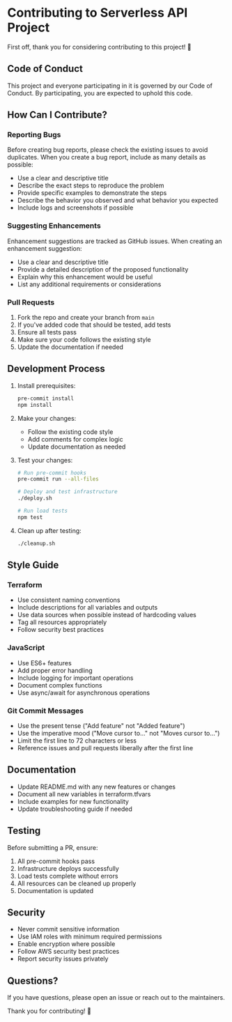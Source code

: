 # Contributing to Serverless API Project

First off, thank you for considering contributing to this project! 🎉

## Code of Conduct

This project and everyone participating in it is governed by our Code of Conduct. By participating, you are expected to uphold this code.

## How Can I Contribute?

### Reporting Bugs

Before creating bug reports, please check the existing issues to avoid duplicates. When you create a bug report, include as many details as possible:

* Use a clear and descriptive title
* Describe the exact steps to reproduce the problem
* Provide specific examples to demonstrate the steps
* Describe the behavior you observed and what behavior you expected
* Include logs and screenshots if possible

### Suggesting Enhancements

Enhancement suggestions are tracked as GitHub issues. When creating an enhancement suggestion:

* Use a clear and descriptive title
* Provide a detailed description of the proposed functionality
* Explain why this enhancement would be useful
* List any additional requirements or considerations

### Pull Requests

1. Fork the repo and create your branch from `main`
2. If you've added code that should be tested, add tests
3. Ensure all tests pass
4. Make sure your code follows the existing style
5. Update the documentation if needed

## Development Process

1. Install prerequisites:
   ```bash
   pre-commit install
   npm install
   ```

2. Make your changes:
   * Follow the existing code style
   * Add comments for complex logic
   * Update documentation as needed

3. Test your changes:
   ```bash
   # Run pre-commit hooks
   pre-commit run --all-files

   # Deploy and test infrastructure
   ./deploy.sh

   # Run load tests
   npm test
   ```

4. Clean up after testing:
   ```bash
   ./cleanup.sh
   ```

## Style Guide

### Terraform

* Use consistent naming conventions
* Include descriptions for all variables and outputs
* Use data sources when possible instead of hardcoding values
* Tag all resources appropriately
* Follow security best practices

### JavaScript

* Use ES6+ features
* Add proper error handling
* Include logging for important operations
* Document complex functions
* Use async/await for asynchronous operations

### Git Commit Messages

* Use the present tense ("Add feature" not "Added feature")
* Use the imperative mood ("Move cursor to..." not "Moves cursor to...")
* Limit the first line to 72 characters or less
* Reference issues and pull requests liberally after the first line

## Documentation

* Update README.md with any new features or changes
* Document all new variables in terraform.tfvars
* Include examples for new functionality
* Update troubleshooting guide if needed

## Testing

Before submitting a PR, ensure:

1. All pre-commit hooks pass
2. Infrastructure deploys successfully
3. Load tests complete without errors
4. All resources can be cleaned up properly
5. Documentation is updated

## Security

* Never commit sensitive information
* Use IAM roles with minimum required permissions
* Enable encryption where possible
* Follow AWS security best practices
* Report security issues privately

## Questions?

If you have questions, please open an issue or reach out to the maintainers.

Thank you for contributing! 🚀